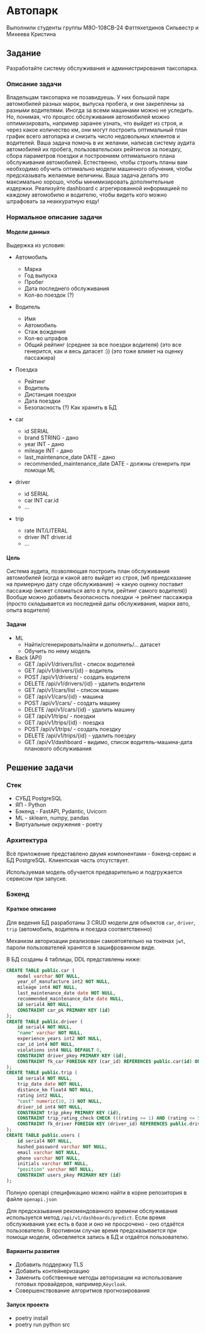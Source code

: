 # Автопарк

Выполнили студенты группы М8О-108СВ-24 Фаттяхетдинов Сильвестр и Михеева Кристина

## Задание
Разработайте систему обслуживания и администрирования таксопарка.

### Описание задачи
Владельцам таксопарка не позавидуешь. У них большой парк автомобилей разных марок, выпуска пробега, и они закреплены за разными водителями. Иногда за всеми машинами можно не уследить. Но, понимая, что процесс обслуживания автомобилей можно оптимизировать, например заранее узнать, что выйдет из строя, и через какое количество км, они могут построить оптимальный план график всего автопарка и снизить число недовольных клиентов и водителей. Ваша задача помочь в их желании, написав систему аудита автомобилей их пробега, пользовательских рейтингов за поездку, сбора параметров поездки и построением оптимального плана обслуживания автомобилей. Естественно, чтобы строить планы вам необходимо обучить оптимально модели машинного обучения, чтобы предсказывать желаемые величины. Ваша задача делать это максимально хорошо, чтобы минимизировать дополнительные издержки. Реализуйте dashboard с агрегированной информацией по каждому автомобилю и водителю, чтобы видеть кого можно штрафовать за неаккуратную езду!

### Нормальное описание задачи

#### Модели данных

Выдержка из условия:

- Автомобиль
  - Марка
  - Год выпуска
  - Пробег
  - Дата последнего обслуживания
  - Кол-во поездок (?)
- Водитель
  - Имя
  - Автомобиль
  - Стаж вождения
  - Кол-во штрафов
  - Общий рейтинг (среднее за все поездки водителя) (это все генерится, как и весь датасет :)) (это тоже влияет на оценку пассажира)
- Поездка
  - Рейтинг
  - Водитель
  - Дистанция поездки
  - Дата поездки
  - Безопасность (?)
Как хранить в БД

- car
  - id SERIAL
  - brand STRING - дано
  - year INT - дано
  - mileage INT - дано
  - last_maintenance_date DATE - дано
  - recommended_maintenance_date DATE - должны сгенерить при помощи ML
- driver
  - id SERIAL
  - car INT car.id
  - ...
- trip
  - rate INT/LITERAL
  - driver INT driver.id
  - ...

#### Цель

Система аудита, позволяющая построить план обслуживания автомобилей
(когда и какой авто выйдет из строя, (мб приедсказание на примерную дату слде обслуживания) -> какую оценку поставит пассажир (может сломаться авто в пути, рейтинг самого водителя))
Вообще можно добавить безопасность поездки -> рейтинг пассажира (просто складывается из последней даты обслуживания, марки авто, опыта водителя)

#### Задачи

- ML
  - Найти/сгенерировать/найти и дополнить/... датасет
  - Обучить по нему модель
- Back (API)
  - GET /api/v1/drivers/list - список водителей
  - GET /api/v1/drivers/{id} - водитель
  - POST /api/v1/drivers/ - создать водителя
  - DELETE /api/v1/drivers/{id} - удалить водителя
  - GET /api/v1/cars/list - список машин
  - GET /api/v1/cars/{id} - машина
  - POST /api/v1/cars/ - создать машину
  - DELETE /api/v1/cars/{id} - удалить машину
  - GET /api/v1/trips/ - поездки
  - GET /api/v1/trips/{id} - поездка
  - POST /api/v1/trips/ - создать поездку
  - DELETE /api/v1/trips/{id} - удалить поездку
  - GET /api/v1/dashboard - видимо, список водитель-машина-дата планового обслуживания



## Решение задачи

### Стек

- СУБД PostgreSQL
- ЯП - Python
- Бэкенд - FastAPI, Pydantic, Uvicorn
- ML - sklearn, numpy, pandas
- Виртуальные окружения - poetry

### Архитектура

Всё приложение представлено двумя компонентами - бэкенд-сервис и БД PostgreSQL. Клиентская часть отсутствует.

Используемая модель обучается предварительно и подгружается сервисом при запуске.

### Бэкенд

#### Краткое описание

Для ведения БД разработаны 3 CRUD модели для объектов `car`, `driver`, `trip` (автомобиль, водитель и поездка соответственно)

Механизм авторизации реализован самоятоятельно на токенах `jwt`, пароли пользователей хранятся в зашифрованном виде.

В БД созданы 4 таблицы, DDL представлены ниже:

```SQL
CREATE TABLE public.car (
	model varchar NOT NULL,
	year_of_manufacture int2 NOT NULL,
	mileage int4 NOT NULL,
	last_maintenance_date date NOT NULL,
	recommended_maintenance_date date NULL,
	id serial4 NOT NULL,
	CONSTRAINT car_pk PRIMARY KEY (id)
);
CREATE TABLE public.driver (
	id serial4 NOT NULL,
	"name" varchar NOT NULL,
	experience_years int2 NOT NULL,
	car_id int4 NOT NULL,
	violations int4 NULL DEFAULT 0,
	CONSTRAINT driver_pkey PRIMARY KEY (id),
	CONSTRAINT fk_car FOREIGN KEY (car_id) REFERENCES public.car(id) ON DELETE CASCADE
);
CREATE TABLE public.trip (
	id serial4 NOT NULL,
	trip_date date NOT NULL,
	distance_km float4 NOT NULL,
	rating int2 NULL,
	"cost" numeric(10, 2) NOT NULL,
	driver_id int4 NOT NULL,
	CONSTRAINT trip_pkey PRIMARY KEY (id),
	CONSTRAINT trip_rating_check CHECK (((rating >= 1) AND (rating <= 5))),
	CONSTRAINT fk_driver FOREIGN KEY (driver_id) REFERENCES public.driver(id) ON DELETE CASCADE
);
CREATE TABLE public.users (
	id serial4 NOT NULL,
	hashed_password varchar NOT NULL,
	email varchar NOT NULL,
	phone varchar NOT NULL,
	initials varchar NOT NULL,
	"position" varchar NOT NULL,
	CONSTRAINT users_pkey PRIMARY KEY (id)
);
```

Полную openapi спецификацию можно найти в корне репозитория в файле `openapi.json`

Для предсказывания рекомендованного времени обслуживания используется метод `/api/v1/dashboards/predict`. Если время обслуживания уже есть в базе и оно не просрочено - оно отдаётся пользователю. В противном случае время предсказывается при помощи модели, обновляется запись в БД и отдаётся пользователю.

#### Варианты развития

- Добавить поддержку TLS
- Добавить контейнеризацию
- Заменить собственные методы авторизации на использование готовых провайдеров, например,`Keycloak`.
- Совершенствование алгоритмов прогнозирования

#### Запуск проекта

- poetry install
- poetry run python src
